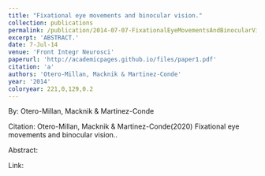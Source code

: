 ```yaml
---
title: "Fixational eye movements and binocular vision."
collection: publications
permalink: /publication/2014-07-07-FixationalEyeMovementsAndBinocularVision_
excerpt: 'ABSTRACT.'
date: 7-Jul-14
venue: 'Front Integr Neurosci'
paperurl: 'http://academicpages.github.io/files/paper1.pdf'
citation: 'a'
authors: 'Otero-Millan, Macknik & Martinez-Conde'
year: '2014'
coloryear: 221,0,129,0.2
---
```


By: Otero-Millan, Macknik & Martinez-Conde

Citation: Otero-Millan, Macknik & Martinez-Conde(2020) Fixational eye movements and binocular vision.. 

Abstract: 

Link: 
